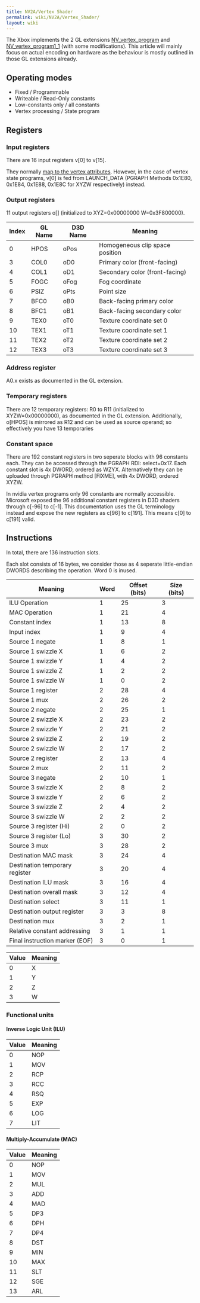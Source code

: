 ```yaml
---
title: NV2A/Vertex Shader
permalink: wiki/NV2A/Vertex_Shader/
layout: wiki
---
```


The Xbox implements the 2 GL extensions
[NV\_vertex\_program](https://www.opengl.org/registry/specs/NV/vertex_program.txt)
and
[NV\_vertex\_program1\_1](https://www.opengl.org/registry/specs/NV/vertex_program1_1.txt)
(with some modifications). This article will mainly focus on actual
encoding on hardware as the behaviour is mostly outlined in those GL
extensions already.

Operating modes
---------------

-   Fixed / Programmable
-   Writeable / Read-Only constants
-   Low-constants only / all constants
-   Vertex processing / State program

Registers
---------

### Input registers

There are 16 input registers v\[0\] to v\[15\].

They normally [map to the vertex
attributes](/wiki/NV2A/Vertex_attributes "wikilink"). However, in the case of
vertex state programs, v\[0\] is fed from LAUNCH\_DATA (PGRAPH Methods
0x1E80, 0x1E84, 0x1E88, 0x1E8C for XYZW respectively) instead.

### Output registers

11 output registers o\[<RegName>\] (initialized to XYZ=0x00000000
W=0x3F800000).

| Index | GL Name | D3D Name | Meaning                         |
|-------|---------|----------|---------------------------------|
| 0     | HPOS    | oPos     | Homogeneous clip space position |
| 3     | COL0    | oD0      | Primary color (front-facing)    |
| 4     | COL1    | oD1      | Secondary color (front-facing)  |
| 5     | FOGC    | oFog     | Fog coordinate                  |
| 6     | PSIZ    | oPts     | Point size                      |
| 7     | BFC0    | oB0      | Back-facing primary color       |
| 8     | BFC1    | oB1      | Back-facing secondary color     |
| 9     | TEX0    | oT0      | Texture coordinate set 0        |
| 10    | TEX1    | oT1      | Texture coordinate set 1        |
| 11    | TEX2    | oT2      | Texture coordinate set 2        |
| 12    | TEX3    | oT3      | Texture coordinate set 3        |

### Address register

A0.x exists as documented in the GL extension.

### Temporary registers

There are 12 temporary registers: R0 to R11 (initialized to
XYZW=0x00000000), as documented in the GL extension. Additionally,
o\[HPOS\] is mirrored as R12 and can be used as source operand; so
effectively you have 13 temporaries

### Constant space

There are 192 constant registers in two seperate blocks with 96
constants each. They can be accessed through the PGRAPH RDI:
select=0x17. Each constant slot is 4x DWORD, ordered as WZYX.
Alternatively they can be uploaded through PGRAPH method \[FIXME\], with
4x DWORD, ordered XYZW.

In nvidia vertex programs only 96 constants are normally accessible.
Microsoft exposed the 96 additional constant registers in D3D shaders
through c\[-96\] to c\[-1\]. This documentation uses the GL terminology
instead and expose the new registers as c\[96\] to c\[191\]. This means
c\[0\] to c\[191\] valid.

Instructions
------------

In total, there are 136 instruction slots.

Each slot consists of 16 bytes, we consider those as 4 seperate
little-endian DWORDS describing the operation. Word 0 is inused.

| Meaning                        | Word | Offset (bits) | Size (bits) |
|--------------------------------|------|---------------|-------------|
| ILU Operation                  | 1    | 25            | 3           |
| MAC Operation                  | 1    | 21            | 4           |
| Constant index                 | 1    | 13            | 8           |
| Input index                    | 1    | 9             | 4           |
| Source 1 negate                | 1    | 8             | 1           |
| Source 1 swizzle X             | 1    | 6             | 2           |
| Source 1 swizzle Y             | 1    | 4             | 2           |
| Source 1 swizzle Z             | 1    | 2             | 2           |
| Source 1 swizzle W             | 1    | 0             | 2           |
| Source 1 register              | 2    | 28            | 4           |
| Source 1 mux                   | 2    | 26            | 2           |
| Source 2 negate                | 2    | 25            | 1           |
| Source 2 swizzle X             | 2    | 23            | 2           |
| Source 2 swizzle Y             | 2    | 21            | 2           |
| Source 2 swizzle Z             | 2    | 19            | 2           |
| Source 2 swizzle W             | 2    | 17            | 2           |
| Source 2 register              | 2    | 13            | 4           |
| Source 2 mux                   | 2    | 11            | 2           |
| Source 3 negate                | 2    | 10            | 1           |
| Source 3 swizzle X             | 2    | 8             | 2           |
| Source 3 swizzle Y             | 2    | 6             | 2           |
| Source 3 swizzle Z             | 2    | 4             | 2           |
| Source 3 swizzle W             | 2    | 2             | 2           |
| Source 3 register (Hi)         | 2    | 0             | 2           |
| Source 3 register (Lo)         | 3    | 30            | 2           |
| Source 3 mux                   | 3    | 28            | 2           |
| Destination MAC mask           | 3    | 24            | 4           |
| Destination temporary register | 3    | 20            | 4           |
| Destination ILU mask           | 3    | 16            | 4           |
| Destination overall mask       | 3    | 12            | 4           |
| Destination select             | 3    | 11            | 1           |
| Destination output register    | 3    | 3             | 8           |
| Destination mux                | 3    | 2             | 1           |
| Relative constant addressing   | 3    | 1             | 1           |
| Final instruction marker (EOF) | 3    | 0             | 1           |

| Value | Meaning |
|-------|---------|
| 0     | X       |
| 1     | Y       |
| 2     | Z       |
| 3     | W       |

### Functional units

#### Inverse Logic Unit (ILU)

| Value | Meaning |
|-------|---------|
| 0     | NOP     |
| 1     | MOV     |
| 2     | RCP     |
| 3     | RCC     |
| 4     | RSQ     |
| 5     | EXP     |
| 6     | LOG     |
| 7     | LIT     |

#### Multiply-Accumulate (MAC)

| Value | Meaning |
|-------|---------|
| 0     | NOP     |
| 1     | MOV     |
| 2     | MUL     |
| 3     | ADD     |
| 4     | MAD     |
| 5     | DP3     |
| 6     | DPH     |
| 7     | DP4     |
| 8     | DST     |
| 9     | MIN     |
| 10    | MAX     |
| 11    | SLT     |
| 12    | SGE     |
| 13    | ARL     |


